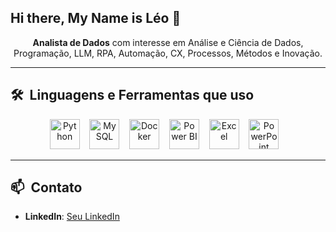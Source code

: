 ## Hi there, My Name is Léo 👋

<p align="center">
  <strong>Analista de Dados</strong> com interesse em Análise e Ciência de Dados, Programação, LLM, RPA, Automação, CX, Processos, Métodos e Inovação.
</p>

---

## 🛠 &nbsp;Linguagens e Ferramentas que uso

<div align="center">

  <!-- Python -->
  <img src="https://cdn.jsdelivr.net/gh/devicons/devicon/icons/python/python-original.svg" alt="Python" width="48" height="48" />
  &nbsp;&nbsp;

  <!-- MySQL -->
  <img src="https://cdn.jsdelivr.net/gh/devicons/devicon/icons/mysql/mysql-original-wordmark.svg" alt="MySQL" width="48" height="48" />
  &nbsp;&nbsp;

  <!-- Docker -->
  <img src="https://cdn.jsdelivr.net/gh/devicons/devicon/icons/docker/docker-original.svg" alt="Docker" width="48" height="48" />
  &nbsp;&nbsp;

  <!-- Power BI -->
  <img src="https://img.icons8.com/color/48/power-bi.png" alt="Power BI" width="48" height="48" />
  &nbsp;&nbsp;

  <!-- Excel -->
  <img src="https://img.icons8.com/color/48/microsoft-excel-2019--v1.png" alt="Excel" width="48" height="48" />
  &nbsp;&nbsp;

  <!-- PowerPoint -->
  <img src="https://img.icons8.com/color/48/microsoft-powerpoint-2019--v1.png" alt="PowerPoint" width="48" height="48" />
  &nbsp;&nbsp;



</div>

---

## 📫 &nbsp;Contato

- **LinkedIn**: [Seu LinkedIn](#)
